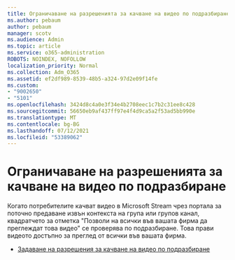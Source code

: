 ```yaml
---
title: Ограничаване на разрешенията за качване на видео по подразбиране
ms.author: pebaum
author: pebaum
manager: scotv
ms.audience: Admin
ms.topic: article
ms.service: o365-administration
ROBOTS: NOINDEX, NOFOLLOW
localization_priority: Normal
ms.collection: Adm_O365
ms.assetid: ef2df989-8539-48b5-a324-97d2e09f14fe
ms.custom:
- "9002650"
- "5101"
ms.openlocfilehash: 3424d8c4a0e3f34e4b2708eec1c7b2c31ee8c428
ms.sourcegitcommit: 56650eb9af437ff97e4f4d9ca5a2f53ad5bb990e
ms.translationtype: MT
ms.contentlocale: bg-BG
ms.lasthandoff: 07/12/2021
ms.locfileid: "53389062"
---
```

# <a name="restrict-default-video-upload-permissions"></a>Ограничаване на разрешенията за качване на видео по подразбиране

Когато потребителите качват видео в Microsoft Stream чрез портала за поточно предаване извън контекста на група или групов канал, квадратчето за отметка "Позволи на всички във вашата фирма да преглеждат това видео" се проверява по подразбиране. Това прави видеото достъпно за преглед от всички във вашата фирма.

- [Задаване на разрешения за качване на видео по подразбиране](/stream/default-video-permissions)
